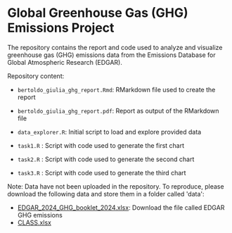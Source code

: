 # Global Greenhouse Gas (GHG) Emissions Project

The repository contains the report and code used to analyze and visualize greenhouse gas (GHG) emissions data from the Emissions Database for Global Atmospheric Research (EDGAR). 

Repository content:

* `bertoldo_giulia_ghg_report.Rmd`: RMarkdown file used to create the report

* `bertoldo_giulia_ghg_report.pdf`: Report as output of the RMarkdown file

* `data_explorer.R`: Initial script to load and explore provided data

* `task1.R` : Script with code used to generate the first chart

*  `task2.R` : Script with code used to generate the second chart

* `task3.R` : Script with code used to generate the third chart

Note: Data have not been uploaded in the repository. To reproduce, please download the following data and store them in a folder called 'data':

* [EDGAR_2024_GHG_booklet_2024.xlsx](https://edgar.jrc.ec.europa.eu/report_2024?vis=ghgpop#data_download): Download the file called EDGAR GHG emissions
* [CLASS.xlsx](https://datacatalogapi.worldbank.org/ddhxext/ResourceDownload?resource_unique_id=DR0090755)

